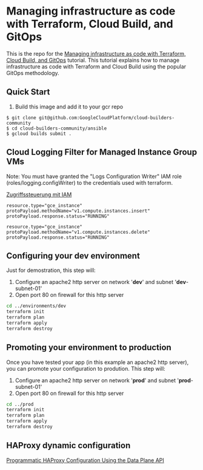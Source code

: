 # Managing infrastructure as code with Terraform, Cloud Build, and GitOps

This is the repo for the [Managing infrastructure as code with Terraform, Cloud Build, and GitOps](https://cloud.google.com/solutions/managing-infrastructure-as-code) tutorial. This tutorial explains how to manage infrastructure as code with Terraform and Cloud Build using the popular GitOps methodology.

## Quick Start

1. Build this image and add it to your gcr repo

```
$ git clone git@github.com:GoogleCloudPlatform/cloud-builders-community
$ cd cloud-builders-community/ansible
$ gcloud builds submit .
```

## Cloud Logging Filter for Managed Instance Group VMs

Note:
You must have granted the "Logs Configuration Writer" IAM role (roles/logging.configWriter) to the credentials used with terraform.

[Zugriffssteuerung mit IAM](https://cloud.google.com/logging/docs/access-control)

```
resource.type="gce_instance"
protoPayload.methodName="v1.compute.instances.insert"
protoPayload.response.status="RUNNING"

resource.type="gce_instance"
protoPayload.methodName="v1.compute.instances.delete"
protoPayload.response.status="RUNNING"
```

## Configuring your **dev** environment

Just for demostration, this step will:
 1. Configure an apache2 http server on network '**dev**' and subnet '**dev**-subnet-01'
 2. Open port 80 on firewall for this http server 

```bash
cd ../environments/dev
terraform init
terraform plan
terraform apply
terraform destroy
```

## Promoting your environment to **production**

Once you have tested your app (in this example an apache2 http server), you can promote your configuration to prodution. This step will:
 1. Configure an apache2 http server on network '**prod**' and subnet '**prod**-subnet-01'
 2. Open port 80 on firewall for this http server 

```bash
cd ../prod
terraform init
terraform plan
terraform apply
terraform destroy
```

## HAProxy dynamic configuration
[Programmatic HAProxy Configuration Using the Data Plane API](https://www.haproxy.com/blog/programmatic-haproxy-configuration-using-the-data-plane-api/)